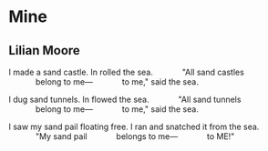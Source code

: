 # Mine
## Lilian Moore
I made a sand castle.
In rolled the sea.
            "All sand castles
            belong to me—
            to me,"
said the sea.

I dug sand tunnels.
In flowed the sea.
            "All sand tunnels
            belong to me—
            to me,"
said the sea.

I saw my sand pail floating free.
I ran and snatched it from the sea.
            "My sand pail
            belongs to me—
            to ME!"